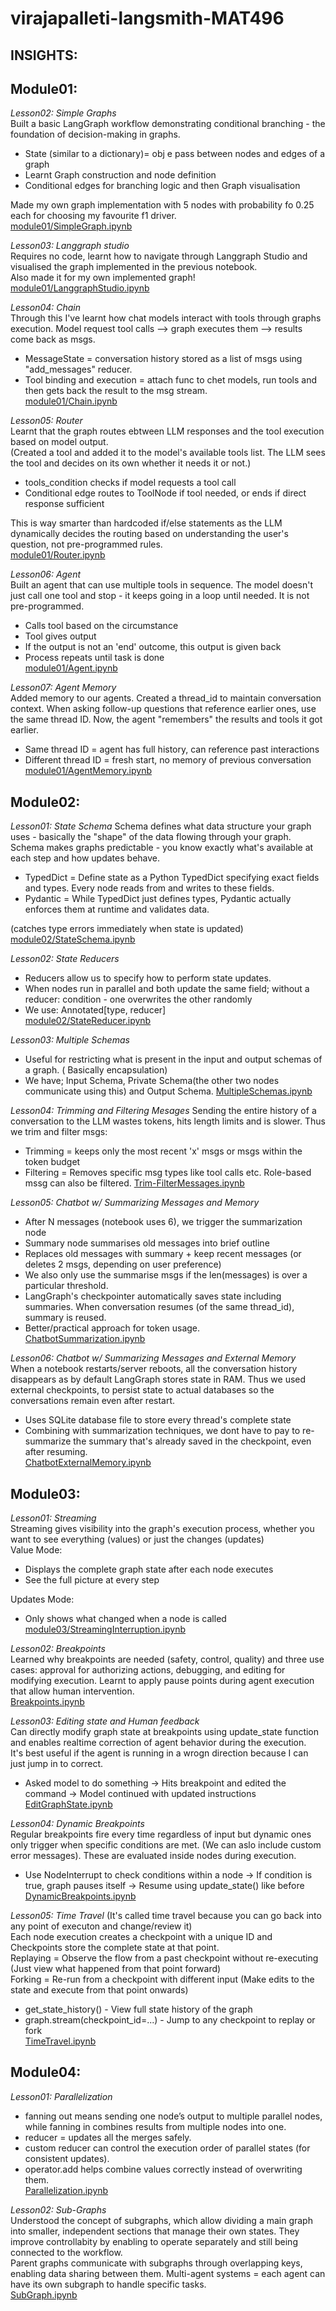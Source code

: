 # virajapalleti-langsmith-MAT496

## INSIGHTS:

## **Module01:**

_Lesson02: Simple Graphs_  
Built a basic LangGraph workflow demonstrating conditional branching - the foundation of decision-making in graphs.

- State (similar to a dictionary)= obj e pass between nodes and edges of a graph
- Learnt Graph construction and node definition
- Conditional edges for branching logic and then Graph visualisation

Made my own graph implementation with 5 nodes with probability fo 0.25 each for choosing my favourite f1 driver.  
[module01/SimpleGraph.ipynb](module01/SimpleGraph.ipynb)

_Lesson03: Langgraph studio_  
Requires no code, learnt how to navigate through Langgraph Studio and visualised the graph implemented in the previous notebook.  
Also made it for my own implemented graph!  
[module01/LanggraphStudio.ipynb](module01\LanggraphStudio.ipynb)

_Lesson04: Chain_  
Through this I've learnt how chat models interact with tools through graphs execution. Model request tool calls --> graph executes them --> results come back as msgs.

- MessageState = conversation history stored as a list of msgs using "add_messages" reducer.
- Tool binding and execution = attach func to chet models, run tools and then gets back the result to the msg stream.  
  [module01/Chain.ipynb](module01/Chain.ipynb)

_Lesson05: Router_  
Learnt that the graph routes ebtween LLM responses and the tool execution based on model output.  
(Created a tool and added it to the model's available tools list. The LLM sees the tool and decides on its own whether it needs it or not.)

- tools_condition checks if model requests a tool call
- Conditional edge routes to ToolNode if tool needed, or ends if direct response sufficient

This is way smarter than hardcoded if/else statements as the LLM dynamically decides the routing based on understanding the user's question, not pre-programmed rules.  
[module01/Router.ipynb](module01/Routuer.ipynb)

_Lesson06: Agent_  
Built an agent that can use multiple tools in sequence. The model doesn't just call one tool and stop - it keeps going in a loop until needed. It is not pre-programmed.

- Calls tool based on the circumstance
- Tool gives output
- If the output is not an 'end' outcome, this output is given back
- Process repeats until task is done  
  [module01/Agent.ipynb](module01/Agent.ipynb)

_Lesson07: Agent Memory_  
Added memory to our agents. Created a thread_id to maintain conversation context. When asking follow-up questions that reference earlier ones, use the same thread ID. Now, the agent "remembers" the results and tools it got earlier.

- Same thread ID = agent has full history, can reference past interactions
- Different thread ID = fresh start, no memory of previous conversation  
  [module01/AgentMemory.ipynb](module01/AgentMemory.ipynb)

## **Module02:**

_Lesson01: State Schema_
Schema defines what data structure your graph uses - basically the "shape" of the data flowing through your graph. Schema makes graphs predictable - you know exactly what's available at each step and how updates behave.

- TypedDict = Define state as a Python TypedDict specifying exact fields and types. Every node reads from and writes to these fields.
- Pydantic = While TypedDict just defines types, Pydantic actually enforces them at runtime and validates data.

(catches type errors immediately when state is updated)
[module02/StateSchema.ipynb](module02/StateSchema.ipynb)

_Lesson02: State Reducers_

- Reducers allow us to specify how to perform state updates.
- When nodes run in parallel and both update the same field; without a reducer: condition - one overwrites the other randomly
- We use: Annotated[type, reducer]  
  [module02/StateReducer.ipynb](module02/StateReducer.ipynb)

_Lesson03: Multiple Schemas_

- Useful for restricting what is present in the input and output schemas of a graph. ( Basically encapsulation)
- We have; Input Schema, Private Schema(the other two nodes communicate using this) and Output Schema.
  [MultipleSchemas.ipynb](module02/MultipleSchemas.ipynb)

_Lesson04: Trimming and Filtering Mesages_
Sending the entire history of a conversation to the LLM wastes tokens, hits length limits and is slower. Thus we trim and filter msgs:

- Trimming = keeps only the most recent 'x' msgs or msgs within the token budget
- Filtering = Removes specific msg types like tool calls etc. Role-based mssg can also be filtered.
  [Trim-FilterMessages.ipynb](module02/Trim-FilterMessages.ipynb)

_Lesson05: Chatbot w/ Summarizing Messages and Memory_

- After N messages (notebook uses 6), we trigger the summarization node
- Summary node summarises old messages into brief outline
- Replaces old messages with summary + keep recent messages (or deletes 2 msgs, depending on user preference)
- We also only use the summarise msgs if the len(messages) is over a particular threshold.
- LangGraph's checkpointer automatically saves state including summaries. When conversation resumes (of the same thread_id), summary is reused.
- Better/practical approach for token usage.  
  [ChatbotSummarization.ipynb](module02/ChatbotSummarization.ipynb)

_Lesson06: Chatbot w/ Summarizing Messages and External Memory_  
When a notebook restarts/server reboots, all the conversation history disappears as by default LangGraph stores state in RAM. Thus we used external checkpoints, to persist state to actual databases so the conversations remain even after restart.

- Uses SQLite database file to store every thread's complete state
- Combining with summarization techniques, we dont have to pay to re-summarize the summary that's already saved in the checkpoint, even after resuming.  
  [ChatbotExternalMemory.ipynb](module02/ChatbotExternalMemory.ipynb)

## **Module03:**

_Lesson01: Streaming_  
Streaming gives visibility into the graph's execution process, whether you want to see everything (values) or just the changes (updates)  
Value Mode:

- Displays the complete graph state after each node executes
- See the full picture at every step

Updates Mode:

- Only shows what changed when a node is called  
  [module03/StreamingInterruption.ipynb](module03/StreamingInterruption.ipynb)

_Lesson02: Breakpoints_  
Learned why breakpoints are needed (safety, control, quality) and three use cases: approval for authorizing actions, debugging, and editing for modifying execution.
Learnt to apply pause points during agent execution that allow human intervention.  
[Breakpoints.ipynb](module03/Breakpoints.ipynb)

_Lesson03: Editing state and Human feedback_  
Can directly modify graph state at breakpoints using update_state function and enables realtime correction of agent behavior during the execution.  
It's best useful if the agent is running in a wrogn direction because I can just jump in to correct.

- Asked model to do something -> Hits breakpoint and edited the command -> Model continued with updated instructions  
  [EditGraphState.ipynb](module03/EditStateHumanFeedbac.ipynb)

_Lesson04: Dynamic Breakpoints_  
Regular breakpoints fire every time regardless of input but dynamic ones only trigger when specific conditions are met. (We can aslo include custom error messages). These are evaluated inside nodes during execution.

- Use NodeInterrupt to check conditions within a node -> If condition is true, graph pauses itself -> Resume using update_state() like before  
  [DynamicBreakpoints.ipynb](module03/DynamicBreakpoints.ipynb)

_Lesson05: Time Travel_
(It's called time travel because you can go back into any point of executon and change/review it)  
Each node execution creates a checkpoint with a unique ID and Checkpoints store the complete state at that point.  
Replaying = Observe the flow from a past checkpoint without re-executing (Just view what happened from that point forward)  
Forking = Re-run from a checkpoint with different input (Make edits to the state and execute from that point onwards)

- get_state_history() - View full state history of the graph
- graph.stream(checkpoint_id=...) - Jump to any checkpoint to replay or fork  
  [TimeTravel.ipynb](module03/TimeTravel.ipynb)

## **Module04:**

_Lesson01: Parallelization_

- fanning out means sending one node’s output to multiple parallel nodes, while fanning in combines results from multiple nodes into one.
- reducer = updates all the merges safely.
- custom reducer can control the execution order of parallel states (for consistent updates).
- operator.add helps combine values correctly instead of overwriting them.  
  [Parallelization.ipynb](module04/parallelization.ipynb)

_Lesson02: Sub-Graphs_  
Understood the concept of subgraphs, which allow dividing a main graph into smaller, independent sections that manage their own states. They improve controllabity by enabling to operate separately and still being connected to the workflow.   
Parent graphs communicate with subgraphs through overlapping keys, enabling data sharing between them. Multi-agent systems = each agent can have its own subgraph to handle specific tasks.  
[SubGraph.ipynb](module04/SubGraph.ipynb)
